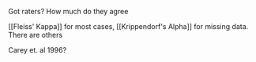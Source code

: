 Got raters? How much do they agree

[[Fleiss' Kappa]] for most cases, [[Krippendorf's Alpha]] for missing data. There are others

Carey et. al 1996?
